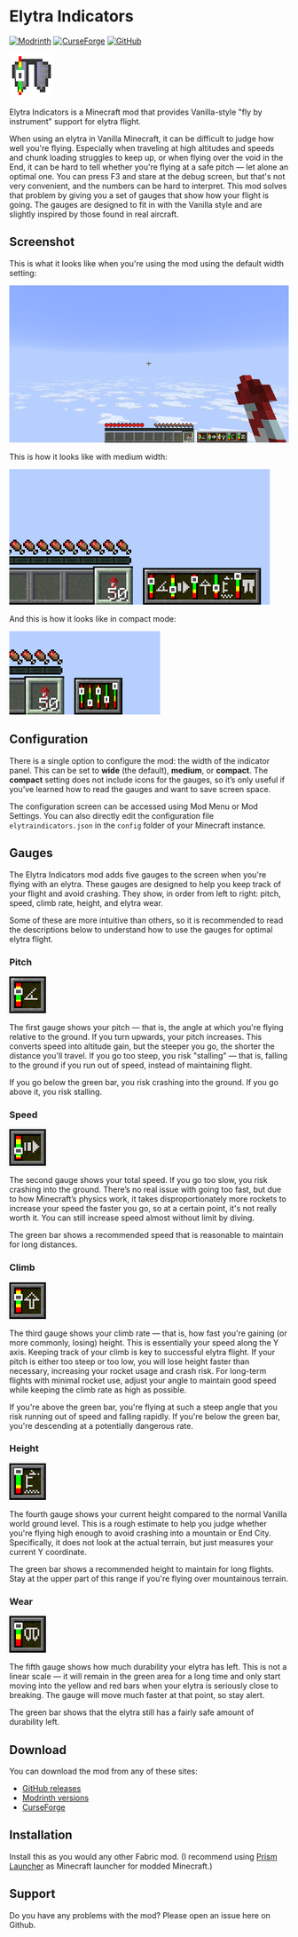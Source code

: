 # Elytra Indicators
[![Modrinth](https://img.shields.io/modrinth/dt/elytra-indicators?logo=modrinth)](https://modrinth.com/mod/elytra-indicators)
[![CurseForge](https://img.shields.io/curseforge/dt/1315463?logo=curseforge)](https://www.curseforge.com/minecraft/mc-mods/elytra-indicators)
[![GitHub](https://img.shields.io/github/downloads/magicus/ElytraIndicators/total?logo=github)](https://github.com/magicus/ElytraIndicators/releases)

![Logo](docs/logo.png)

Elytra Indicators is a Minecraft mod that provides Vanilla-style "fly by
instrument" support for elytra flight.

When using an elytra in Vanilla Minecraft, it can be difficult to judge how
well you're flying. Especially when traveling at high altitudes and speeds and
chunk loading struggles to keep up, or when flying over the void in the End, it
can be hard to tell whether you're flying at a safe pitch — let alone an
optimal one. You can press F3 and stare at the debug screen, but that's not
very convenient, and the numbers can be hard to interpret. This mod solves that
problem by giving you a set of gauges that show how your flight is going. The
gauges are designed to fit in with the Vanilla style and are slightly inspired
by those found in real aircraft.

## Screenshot

This is what it looks like when you're using the mod using the default width
setting:

![Screenshot](docs/screenshot.png)

This is how it looks like with medium width:

![Screenshot, medium width](docs/screenshot-medium.png)

And this is how it looks like in compact mode:

![Screenshot, compact width](docs/screenshot-compact.png)

## Configuration

There is a single option to configure the mod: the width of the indicator
panel. This can be set to **wide** (the default), **medium**, or **compact**.
The **compact** setting does not include icons for the gauges, so it’s only
useful if you’ve learned how to read the gauges and want to save screen space.

The configuration screen can be accessed using Mod Menu or Mod Settings. You
can also directly edit the configuration file `elytraindicators.json` in the
`config` folder of your Minecraft instance.

## Gauges

The Elytra Indicators mod adds five gauges to the screen when you're flying
with an elytra. These gauges are designed to help you keep track of your flight
and avoid crashing. They show, in order from left to right: pitch, speed, climb
rate, height, and elytra wear.

Some of these are more intuitive than others, so it is recommended to read the
descriptions below to understand how to use the gauges for optimal elytra
flight.

### Pitch

![Pitch Gauge](docs/pitch.png)

The first gauge shows your pitch — that is, the angle at which you're flying
relative to the ground. If you turn upwards, your pitch increases. This
converts speed into altitude gain, but the steeper you go, the shorter the
distance you'll travel. If you go too steep, you risk "stalling" — that is,
falling to the ground if you run out of speed, instead of maintaining flight.

If you go below the green bar, you risk crashing into the ground. If you go
above it, you risk stalling.

### Speed

![speed.png](docs/speed.png)

The second gauge shows your total speed. If you go too slow, you risk crashing
into the ground. There’s no real issue with going too fast, but due to how
Minecraft’s physics work, it takes disproportionately more rockets to increase
your speed the faster you go, so at a certain point, it's not really worth it.
You can still increase speed almost without limit by diving.

The green bar shows a recommended speed that is reasonable to maintain for long
distances.

### Climb

![climb.png](docs/climb.png)

The third gauge shows your climb rate — that is, how fast you're gaining (or
more commonly, losing) height. This is essentially your speed along the Y axis.
Keeping track of your climb is key to successful elytra flight. If your pitch
is either too steep or too low, you will lose height faster than necessary,
increasing your rocket usage and crash risk. For long-term flights with minimal
rocket use, adjust your angle to maintain good speed while keeping the climb
rate as high as possible.

If you're above the green bar, you're flying at such a steep angle that you
risk running out of speed and falling rapidly. If you're below the green bar,
you're descending at a potentially dangerous rate.

### Height

![height.png](docs/height.png)

The fourth gauge shows your current height compared to the normal Vanilla world
ground level. This is a rough estimate to help you judge whether you're flying
high enough to avoid crashing into a mountain or End City. Specifically, it
does not look at the actual terrain, but just measures your current Y
coordinate.

The green bar shows a recommended height to maintain for long flights. Stay at
the upper part of this range if you're flying over mountainous terrain.

### Wear

![wear.png](docs/wear.png)

The fifth gauge shows how much durability your elytra has left. This is not a
linear scale — it will remain in the green area for a long time and only start
moving into the yellow and red bars when your elytra is seriously close to
breaking. The gauge will move much faster at that point, so stay alert.

The green bar shows that the elytra still has a fairly safe amount of
durability left.

## Download

You can download the mod from any of these sites:

* [GitHub releases](https://github.com/magicus/ElytraIndicators/releases)
* [Modrinth versions](https://modrinth.com/mod/elytra-indicators/versions)
* [CurseForge](https://www.curseforge.com/minecraft/mc-mods/elytra-indicators/files)

## Installation

Install this as you would any other Fabric mod. (I recommend using [Prism
Launcher](https://prismlauncher.org/) as Minecraft launcher for modded
Minecraft.)

## Support

Do you have any problems with the mod? Please open an issue here on Github.

